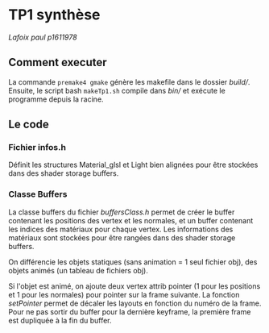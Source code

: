 # TP1 synthèse

*Lafoix paul p1611978*

## Comment executer

La commande `premake4 gmake` génère les makefile dans le dossier *build/*. Ensuite, le script bash `makeTp1.sh` compile dans *bin/* et exécute le programme depuis la racine.

## Le code

### Fichier infos.h

Définit les structures Material_glsl et Light bien alignées pour être stockées dans des shader storage buffers.

### Classe Buffers

La classe buffers du fichier *buffersClass.h* permet de créer le buffer contenant les positions des vertex et les normales, et un buffer contenant les indices des matériaux pour chaque vertex. Les informations des matériaux sont stockées pour être rangées dans des shader storage buffers.

On différencie les objets statiques (sans animation = 1 seul fichier obj), des objets animés (un tableau de fichiers obj).

Si l'objet est animé, on ajoute deux vertex attrib pointer (1 pour les positions et 1 pour les normales) pour pointer sur la frame suivante. La fonction *setPointer* permet de décaler les layouts en fonction du numéro de la frame. Pour ne pas sortir du buffer pour la dernière keyframe, la première frame est dupliquée à la fin du buffer.

 
